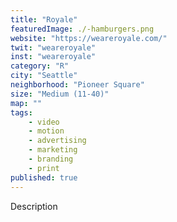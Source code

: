 ```yaml
---
title: "Royale"
featuredImage: ./-hamburgers.png
website: "https://weareroyale.com/"
twit: "weareroyale"
inst: "weareroyale"
category: "R"
city: "Seattle"
neighborhood: "Pioneer Square"
size: "Medium (11-40)"
map: ""
tags:
    - video
    - motion
    - advertising
    - marketing
    - branding
    - print
published: true
---
```


Description
